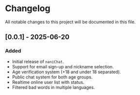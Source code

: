# Changelog

All notable changes to this project will be documented in this file.

## [0.0.1] - 2025-06-20
### Added
- Initial release of `naniChat`.
- Support for email sign-up and nickname selection.
- Age verification system (+18 and under 18 separated).
- Public chat system for both age groups.
- Realtime online user list with status.
- Filtered bad words in multiple languages.
